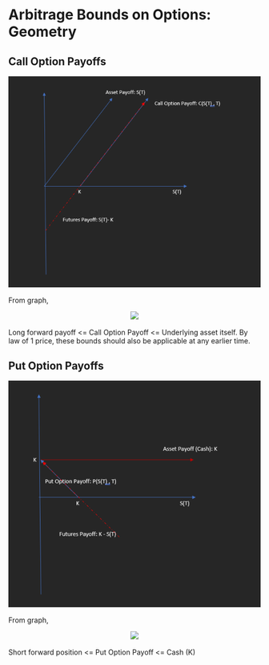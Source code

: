 <h1>Arbitrage Bounds on Options: Geometry</h1>

<h2>Call Option Payoffs</h2>

<img src="../Images/S6_Call_Option_Payoff.png" alt="Call Option Payoff"/>

From graph, 

<p align="center">
<img src="https://render.githubusercontent.com/render/math?math=S \( T ) - K \le C \( S \( T ) , T ) \le S \( T )">
</p>

Long forward payoff <= Call Option Payoff <= Underlying asset itself. By law of 1 price, these bounds should also be applicable at any earlier time.

<h2>Put Option Payoffs</h2>

<img src="../Images/S6_Put_Option_Payoff.png" alt="Put Option Payoff"/>

From graph, 

<p align="center">
<img src="https://render.githubusercontent.com/render/math?math=K - S \( T ) \le P \( S \( T ) , T ) \le K">
</p>

Short forward position <= Put Option Payoff <= Cash (K)
